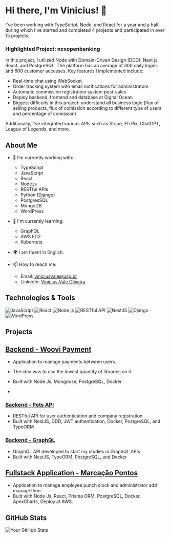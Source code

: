 # Hi there, I'm Vinicius! 👋

I've been working with TypeScript, Node, and React for a year and a half, during which I've started and completed 4 projects and participated in over 15 projects.

### Highlighted Project: ncxopenbanking
In this project, I utilized Node with Domain-Driven Design (DDD), Nest js, React, and PostgreSQL. The platform has an average of 300 daily logins and 600 customer accesses. Key features I implemented include:
- Real-time chat using WebSocket
- Order tracking system with email notifications for administrators
- Automatic commission registration system post-sales
- Deploy backend, frontend and database at Digital Ocean
- Biggest difficults in this project: understand all business logic (flux of selling products, flux of comission according to different type of users and percentage of comission)
 

Additionally, I've integrated various APIs such as Stripe, Efi Pix, ChatGPT, League of Legends, and more.

## About Me
- 🌱 I’m currently working with:
  - TypeScript
  - JavaScript
  - React
  - Node.js
  - RESTful APIs
  - Python (Django)
  - PostgresSQL
  - MongoDB
  - WordPress

- 🌟 I'm currently learning:
  - GraphQL
  - AWS EC2
  - Kubernets

- 🌍 I am fluent in English.

- 📫 How to reach me:
  - Email: [viniciusvale@usp.br](mailto:viniciusvale@usp.br)
  - LinkedIn: [Vinicius Vale Oliveira](https://www.linkedin.com/in/viniciusvaleoliveira/)

## Technologies & Tools
![JavaScript](https://img.shields.io/badge/-JavaScript-black?style=flat-square&logo=javascript)
![React](https://img.shields.io/badge/-React-black?style=flat-square&logo=react)
![Node.js](https://img.shields.io/badge/-Node.js-black?style=flat-square&logo=node.js)
![RESTful API](https://img.shields.io/badge/-RESTful%20API-black?style=flat-square&logo=rest)
![NestJS](https://img.shields.io/badge/-NestJS-black?style=flat-square&logo=nestjs)
![Django](https://img.shields.io/badge/-Django-black?style=flat-square&logo=django)
![WordPress](https://img.shields.io/badge/-WordPress-black?style=flat-square&logo=wordpress)


## Projects

## [Backend - Woovi Payment](https://github.com/XVINILX/payments-woovi)
- Application to manage payments between users.
- The idea was to use the lowest quantity of  libraries on it.
- Built with Node Js, Mongoose, PostgreSQL, Docker.

- 
### [Backend - Pets API](https://github.com/XVINILX/pets-api)
- RESTful API for user authentication and company registration
- Built with NestJS, DDD, JWT authentication, Docker, PostgreSQL, and TypeORM

### [Backend - GraphQL](https://github.com/XVINILX/GRAPHQl/tree/master)
- GraphQL API developed to start my studies in GraphQL APIs
- Built with NestJS, TypeORM, PostgreSQL, and Docker

## [Fullstack Application - Marcação Pontos](https://github.com/XVINILX/marcacao-pontos)
- Application to manage employee punch clock and administrator add manage then.
- Built with Node Js, React, Prisma ORM, PostgreSQL, Docker, ApexCharts, Deploy at AWS.


## GitHub Stats
![Your GitHub Stats](https://github-readme-stats.vercel.app/api?username=XVINILX&show_icons=true&hide_border=true)

